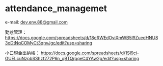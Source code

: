 # attendance_managemet

e-mail: dev.env.88@gmail.com

勤怠管理：
https://docs.google.com/spreadsheets/d/18eRWEdOviXmWB5l9ZuedHNU83oDtNqCOMyCt3qnvJgc/edit?usp=sharing

小口現金出納帳：
https://docs.google.com/spreadsheets/d/1Sl9ci-GUELcuNzpbSShzt272P6n_qBTQrgqeC4YAw2g/edit?usp=sharing


